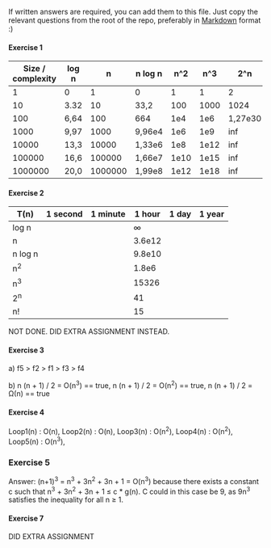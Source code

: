If written answers are required, you can add them to this file. Just copy the relevant questions from the root of the repo, preferably in [Markdown](https://guides.github.com/features/mastering-markdown/) format :)

#### Exercise 1


| Size / complexity | log n | n       | n log n | n^2  | n^3  | 2^n     | n!       |
|-------------------|-------|---------|---------|------|------|---------|----------|
| 1                 | 0     | 1       | 0       | 1    | 1    | 2       | 1        |
| 10                | 3.32  | 10      | 33,2    | 100  | 1000 | 1024    | 3,62e7   |
| 100               | 6,64  | 100     | 664     | 1e4  | 1e6  | 1,27e30 | 9,33e157 |
| 1000              | 9,97  | 1000    | 9,96e4  | 1e6  | 1e9  | inf     | inf      |
| 10000             | 13,3  | 10000   | 1,33e6  | 1e8  | 1e12 | inf     | inf      |
| 100000            | 16,6  | 100000  | 1,66e7  | 1e10 | 1e15 | inf     | inf      |
| 1000000           | 20,0  | 1000000 | 1,99e8  | 1e12 | 1e18 | inf     | inf      |


#### Exercise 2

| T(n)          | 1 second | 1 minute |  1 hour  |  1 day   |  1 year  |
| --------------|----------|----------|----------|----------|----------|
| log n         |          |          | &#x221e; |          |          |
| n             |          |          | 3.6e12   |          |          |
| n log n       |          |          | 9.8e10   |          |          |
| n<sup>2</sup> |          |          | 1.8e6    |          |          |
| n<sup>3</sup> |          |          | 15326    |          |          |
| 2<sup>n</sup> |          |          | 41       |          |          |
| n!            |          |          | 15       |          |          |

NOT DONE. DID EXTRA ASSIGNMENT INSTEAD.

#### Exercise 3

a) f5 > f2 > f1 > f3 > f4

b) 
n (n + 1) / 2 = O(n<sup>3</sup>) == true,
n (n + 1) / 2 = O(n<sup>2</sup>) == true,
n (n + 1) / 2 = Ω(n) == true

#### Exercise 4

Loop1(n) : O(n),
Loop2(n) : O(n),
Loop3(n) : O(n<sup>2</sup>), 
Loop4(n) : O(n<sup>2</sup>),
Loop5(n) : O(n<sup>3</sup>),


### Exercise 5
Answer:
(n+1)<sup>3</sup> = n<sup>3</sup> + 3n<sup>2</sup> + 3n + 1 = O(n<sup>3</sup>) because there exists a constant c such that
n<sup>3</sup> + 3n<sup>2</sup> + 3n + 1 &le; c * g(n). C could in this case be 9, as 9n<sup>3</sup> satisfies the inequality for all n &ge; 1.

#### Exercise 7
DID EXTRA ASSIGNMENT